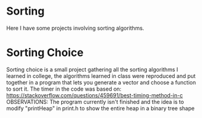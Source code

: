 # Sorting

Here I have some projects involving sorting algorithms.

# Sorting Choice

Sorting choice is a small project gathering all the sorting algorithms I learned in college, the algorithms learned in class were reproduced and put together in a program that lets you generate a vector and choose a function to sort it.
The timer in the code was based on: https://stackoverflow.com/questions/459691/best-timing-method-in-c
OBSERVATIONS: The program currently isn't finished and the idea is to modify "printHeap" in print.h to show the entire heap in a binary tree shape
